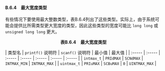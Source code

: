 #### B.6.4　最大宽度类型

有些情况下要使用最大整数类型，表B.6.4列出了这些类型。实际上，由于系统可能会提供比所需类型更大宽度的类型，因此这些类型的宽度可能比 `long long` 或 `unsigned long long` 更大。

<center class="my_markdown"><b class="my_markdown">表B.6.4　最大宽度类型</b></center>

| 类型名 | `printf()` 说明符 | `scanf()` 说明符 | 最小值 | 最大值 |
| :-----  | :-----  | :-----  | :-----  | :-----  | :-----  | :-----  |
| `intmax_t` | `PRIdMAX` | `SCNdMAX` | `INTMAX_MIN` | `INTMAX_MAX` |
| `uintmax_t` | `PRIuMAX` | `SCBuMAX` | `0` | `UINTMAX_MAX` |

